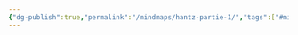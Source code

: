 ```yaml
---
{"dg-publish":true,"permalink":"/mindmaps/hantz-partie-1/","tags":["#mindmaps","cours","matière"],"noteIcon":""}
---
```



<style> .container {font-family: sans-serif; text-align: center;} .button-wrapper button {z-index: 1;height: 40px; width: 100px; margin: 10px;padding: 5px;} .excalidraw .App-menu_top .buttonList { display: flex;} .excalidraw-wrapper { height: 800px; margin: 50px; position: relative;} :root[dir="ltr"] .excalidraw .layer-ui__wrapper .zen-mode-transition.App-menu_bottom--transition-left {transform: none;} </style><script src="https://cdn.jsdelivr.net/npm/react@17/umd/react.production.min.js"></script><script src="https://cdn.jsdelivr.net/npm/react-dom@17/umd/react-dom.production.min.js"></script><script type="text/javascript" src="https://cdn.jsdelivr.net/npm/@excalidraw/excalidraw@0/dist/excalidraw.production.min.js"></script><div id="UE210_Hantz_P1_2024-09-08_1754.30.excalidraw.md1"></div><script>(function(){const InitialData={"type":"excalidraw","version":2,"source":"https://github.com/zsviczian/obsidian-excalidraw-plugin/releases/tag/2.4.2","elements":[{"type":"image","version":68,"versionNonce":1542763373,"index":"a2","isDeleted":false,"id":"Iv6DJZy5FkkyysHSDiJiQ","fillStyle":"solid","strokeWidth":2,"strokeStyle":"solid","roughness":1,"opacity":100,"angle":0,"x":-792.4586415117042,"y":-509.41617377494885,"strokeColor":"transparent","backgroundColor":"transparent","width":1715.1785888671875,"height":1264.48095703125,"seed":1757971427,"groupIds":[],"frameId":null,"roundness":{"type":3},"boundElements":[],"updated":1725823749625,"link":null,"locked":false,"customData":{"mermaidText":"mindmap\n  root((Virologie))\n    Définitions\n      Agents infectieux\n        Virus\n          Incapables de se multiplier isolément\n          Utilisent les cellules pour se répliquer\n          Maladies diverses : grippe, varicelle, herpès, hépatites, SIDA\n          Infectent homme, animaux, plantes, bactéries\n          Exemples\n            Rotavirus\n            VIH\n            VHB\n            Virus de la grippe\n            Herpes\n        Bactéries\n        Parasites\n        Champignons\n        ATNC ou prions\n    Histoire\n      Maladies anciennes\n        Rage chez les Babyloniens\n        Poliomyélite chez les Égyptiens\n        Variole (forte mortalité, traces chez momies)\n      Concept de virus\n        Du latin \"virus\" (poison)\n        XIVe siècle: infection = \"souillures matérielles\"\n        XVIIe siècle: virus = \"agent contagieux et corrosif\"\n        XIXe siècle: virus = toute matière rendant malade\n      Particule virale\n        Ere pastorienne 1880: virus considéré comme être vivant\n        Différence avec substances toxiques\n        Filtre de Chamberland 1884: virus ultrafiltrables\n      Découvertes clés\n        1892: Ivanovsky - agent ultrafiltrable dans la mosaïque du tabac\n        1901: Reed et collègues - premier virus humain (fièvre jaune)\n        1939: Microscope électronique - visualisation directe de virus\n        1948: Techniques de culture cellulaire\n        1953: Watson et Crick - structure de l'ADN\n        1983: Découverte du VIH (LAV)\n        1985: Invention de la PCR (Kary Mullis)\n        1989: Découverte du virus de l'hépatite C\n        2003: Découverte du SRAS\n        2012: Découverte du MERS coronavirus\n    Structure virale\n      Composition\n        Acide nucléique (ADN ou ARN)\n        Capside (protéines)\n        +/- Enveloppe (bicouche phospholipidique)\n        Nucléocapside\n      Taille\n        De 20 à 300 nm de diamètre\n      Classification\n        Acide nucléique\n          ADN simple ou double brin\n          ARN linéaire ou segmenté\n        Symétrie capside\n          Symétrie icosaédrique (sphérique)\n          Symétrie hélicoïdale (tubulaire)\n          Virus complexes (Ex: Bactériophages)\n          Symétrie non déterminée (Ex: Lentivirus)\n        Présence enveloppe\n          Virus enveloppés (fragiles)\n            Ex: Herpes, VIH\n            Transmission par contact rapproché\n          Virus nus (résistants)\n            Ex: Poliomyélite, Gastro-entérites\n            Transmission oro-fécale\n      Nomenclature\n        Familles (Ex: Herpesviridae, Myxoviridae)\n        Genres (Ex: Myxovirus, Adenovirus)\n        Espèces (Ex: HSV 1 et 2)\n    Réplication virale\n      Étapes\n        Attachement\n        Pénétration\n        Décapsidation\n        Réplication\n        Synthèse protéines\n        Assemblage\n        Libération\n      Différences entre virus nus et enveloppés\n    Antiviraux\n      Généralités\n        Peu nombreux\n        Virostatiques\n        Inefficaces en phase de latence\n        Effets indésirables fréquents\n        Résistance virale\n      Règles d'utilisation\n        Association de plusieurs antiviraux (Ex: VIH)\n        Rapidité du traitement\n        Utilisation de doses optimales\n        Prophylaxie pour virus latents\n      Types\n        Antirétroviraux (VIH)\n          Inhibiteurs de la reverse transcriptase\n          Inhibiteurs de fusion\n          Inhibiteurs CCR5\n          Inhibiteurs d'intégrase\n          Inhibiteurs de protéase\n        Anti-herpétiques\n          Analogues nucléosidiques\n            Ex: Aciclovir, Ganciclovir\n          Analogues nucléotidiques\n            Ex: Cidofovir\n          Analogues pyrophosphates\n            Ex: Foscarnet\n          Effets indésirables : toxicité hématologique, néphrologique\n        Anti-grippaux\n          Inhibiteurs de la neuraminidase\n            Ex: Zanamivir Relenza, Oseltamivir (Tamiflu)\n            Actifs sur virus type A et B\n            Doivent être administrés dans les 48h suivant les symptômes\n        Anti-VHC\n          Évolution traitement\n            Avant 2011: Interféron + Ribavirine\n            Après 2011: Antiprotéases Ex: Télaprevir, Bocéprévir - Taux de guérison : 80%\n            Après 2014: Antipolymérases, Anti-NS5A, Antiprotéases de seconde génération - Taux de guérison : près de 100%\n    Importance structure virale\n      Diagnostic\n        Ex: RT-PCR pour ARN\n      Détergents adaptés\n        Ex: Eau de Javel pour virus enveloppés\n      Prévention\n        Ex: Virus nus résistants dans l'environnement"},"status":"saved","fileId":"dt0V7Lf2PYKcbnkPBNXSp","scale":[1,1]}],"appState":{"theme":"dark","viewBackgroundColor":"#ffffff","currentItemStrokeColor":"#1e1e1e","currentItemBackgroundColor":"transparent","currentItemFillStyle":"solid","currentItemStrokeWidth":2,"currentItemStrokeStyle":"solid","currentItemRoughness":1,"currentItemOpacity":100,"currentItemFontFamily":5,"currentItemFontSize":36,"currentItemTextAlign":"left","currentItemStartArrowhead":null,"currentItemEndArrowhead":"arrow","currentItemArrowType":"round","scrollX":676.2134757372148,"scrollY":538.0411980540164,"zoom":{"value":1.253382},"currentItemRoundness":"round","gridSize":20,"gridStep":5,"gridModeEnabled":false,"gridColor":{"Bold":"#C9C9C9","Regular":"#EDEDED"},"currentStrokeOptions":null,"frameRendering":{"enabled":true,"clip":true,"name":true,"outline":true},"objectsSnapModeEnabled":false,"activeTool":{"type":"selection","customType":null,"locked":false,"lastActiveTool":null}},"files":{}};InitialData.scrollToContent=true;App=()=>{const e=React.useRef(null),t=React.useRef(null),[n,i]=React.useState({width:void 0,height:void 0});return React.useEffect(()=>{i({width:t.current.getBoundingClientRect().width,height:t.current.getBoundingClientRect().height});const e=()=>{i({width:t.current.getBoundingClientRect().width,height:t.current.getBoundingClientRect().height})};return window.addEventListener("resize",e),()=>window.removeEventListener("resize",e)},[t]),React.createElement(React.Fragment,null,React.createElement("div",{className:"excalidraw-wrapper",ref:t},React.createElement(ExcalidrawLib.Excalidraw,{ref:e,width:n.width,height:n.height,initialData:InitialData,viewModeEnabled:!0,zenModeEnabled:!0,gridModeEnabled:!1})))},excalidrawWrapper=document.getElementById("UE210_Hantz_P1_2024-09-08_1754.30.excalidraw.md1");ReactDOM.render(React.createElement(App),excalidrawWrapper);})();</script>